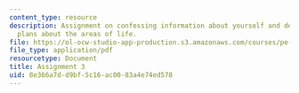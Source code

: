 ```yaml
---
content_type: resource
description: Assignment on confessing information about yourself and developing action
  plans about the areas of life.
file: https://ol-ocw-studio-app-production.s3.amazonaws.com/courses/pe-550-designing-your-life-january-iap-2007/8e366a7dd9bf5c16ac0083a4e74ed578_assign03.pdf
file_type: application/pdf
resourcetype: Document
title: Assignment 3
uid: 8e366a7d-d9bf-5c16-ac00-83a4e74ed578
---
```

